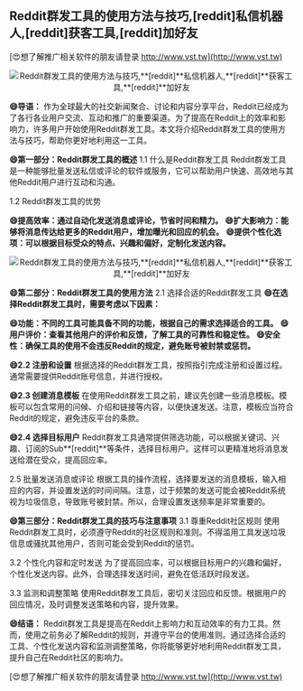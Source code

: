 ## **Reddit群发工具的使用方法与技巧,**[reddit]**私信机器人,**[reddit]**获客工具,**[reddit]**加好友**

[😍想了解推广相关软件的朋友请登录 http://www.vst.tw](http://www.vst.tw)

 <center><img src="https://vst.tw/MP4/tuiguang/png/2.png" alt="Reddit群发工具的使用方法与技巧,**[reddit]**私信机器人,**[reddit]**获客工具,**[reddit]**加好友"></center>

**😄导语：**
作为全球最大的社交新闻聚合、讨论和内容分享平台，Reddit已经成为了各行各业用户交流、互动和推广的重要渠道。为了提高在Reddit上的效率和影响力，许多用户开始使用Reddit群发工具。本文将介绍Reddit群发工具的使用方法与技巧，帮助你更好地利用这一工具。

**😄第一部分：Reddit群发工具的概述**
1.1 什么是Reddit群发工具
Reddit群发工具是一种能够批量发送私信或评论的软件或服务，它可以帮助用户快速、高效地与其他Reddit用户进行互动和沟通。

1.2 Reddit群发工具的优势

**😄提高效率：通过自动化发送消息或评论，节省时间和精力。**
**😄扩大影响力：能够将消息传达给更多的Reddit用户，增加曝光和回应的机会。**
**😄提供个性化选项：可以根据目标受众的特点、兴趣和偏好，定制化发送内容。**

 <center><img src="https://vst.tw/MP4/tuiguang/png/3.png" alt="Reddit群发工具的使用方法与技巧,**[reddit]**私信机器人,**[reddit]**获客工具,**[reddit]**加好友"></center>

**😄第二部分：Reddit群发工具的使用方法**
2.1 选择合适的Reddit群发工具
**😄在选择Reddit群发工具时，需要考虑以下因素：**

**😄功能：不同的工具可能具备不同的功能，根据自己的需求选择适合的工具。**
**😄用户评价：查看其他用户的评价和反馈，了解工具的可靠性和稳定性。**
**😄安全性：确保工具的使用不会违反Reddit的规定，避免账号被封禁或惩罚。**

**😄2.2 注册和设置**
根据选择的Reddit群发工具，按照指引完成注册和设置过程。通常需要提供Reddit账号信息，并进行授权。

**😄2.3 创建消息模板**
在使用Reddit群发工具之前，建议先创建一些消息模板。模板可以包含常用的问候、介绍和链接等内容，以便快速发送。注意，模板应当符合Reddit的规定，避免违反平台的条款。

**😄2.4 选择目标用户**
Reddit群发工具通常提供筛选功能，可以根据关键词、兴趣、订阅的Sub**[reddit]**等条件，选择目标用户。这样可以更精准地将消息发送给潜在受众，提高回应率。

2.5 批量发送消息或评论
根据工具的操作流程，选择要发送的消息模板，输入相应的内容，并设置发送的时间间隔。注意，过于频繁的发送可能会被Reddit系统视为垃圾信息，导致账号被封禁。所以，合理设置发送频率是非常重要的。

**😄第三部分：Reddit群发工具的技巧与注意事项**
3.1 尊重Reddit社区规则
使用Reddit群发工具时，必须遵守Reddit的社区规则和准则。不得滥用工具发送垃圾信息或骚扰其他用户，否则可能会受到Reddit的惩罚。

3.2 个性化内容和定时发送
为了提高回应率，可以根据目标用户的兴趣和偏好，个性化发送内容。此外，合理选择发送时间，避免在低活跃时段发送。

3.3 监测和调整策略
使用Reddit群发工具后，密切关注回应和反馈。根据用户的回应情况，及时调整发送策略和内容，提升效果。

**😄结语：**
Reddit群发工具是提高在Reddit上影响力和互动效率的有力工具。然而，使用之前务必了解Reddit的规则，并遵守平台的使用准则。通过选择合适的工具、个性化发送内容和监测调整策略，你将能够更好地利用Reddit群发工具，提升自己在Reddit社区的影响力。

[😍想了解推广相关软件的朋友请登录 http://www.vst.tw](http://www.vst.tw)



